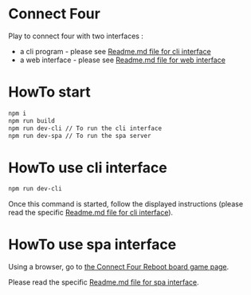 # Connect Four

Play to connect four with two interfaces :

- a cli program - please see [Readme.md file for cli interface](apps/cli/Readme.md)
- a web interface - please see [Readme.md file for web interface](apps/spa/Readme.md)

# HowTo start

```bash
npm i
npm run build
npm run dev-cli // To run the cli interface
npm run dev-spa // To run the spa server
```

# HowTo use cli interface

```bash
npm run dev-cli
```

Once this command is started, follow the displayed instructions (please read the specific [Readme.md file for cli interface](apps/cli/Readme.md)).

# HowTo use spa interface

Using a browser, go to [the Connect Four Reboot board game page](http://localhost:3000/connect4Page?state=0%2C0%2C0%2C0%2C0%2C0%2C0%2C0%2C0%2C0%2C0%2C0%2C0%2C0%2C0%2C1%2C0%2C0%2C0%2C0%2C0%2C2%2C2%2C1%2C0%2C2%2C0%2C0%2C1%2C2%2C2%2C2%2C1%2C0%2C1%2C1%2C2%2C1%2C1%2C1%2C2%2C1).

Please read the specific [Readme.md file for spa interface](apps/spa/Readme.md).
